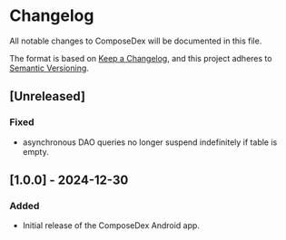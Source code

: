 # Changelog
All notable changes to ComposeDex will be documented in this file.

The format is based on [Keep a Changelog](https://keepachangelog.com/en/1.0.0/),
and this project adheres to [Semantic Versioning](https://semver.org/spec/v2.0.0.html).

## [Unreleased]

### Fixed
- asynchronous DAO queries no longer suspend indefinitely if table is empty.

## [1.0.0] - 2024-12-30

### Added
- Initial release of the ComposeDex Android app. 